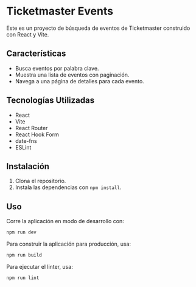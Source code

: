 # Ticketmaster Events

Este es un proyecto de búsqueda de eventos de Ticketmaster construido con React y Vite.

## Características

*   Busca eventos por palabra clave.
*   Muestra una lista de eventos con paginación.
*   Navega a una página de detalles para cada evento.

## Tecnologías Utilizadas

*   React
*   Vite
*   React Router
*   React Hook Form
*   date-fns
*   ESLint

## Instalación

1.  Clona el repositorio.
2.  Instala las dependencias con `npm install`.

## Uso

Corre la aplicación en modo de desarrollo con:

```bash
npm run dev
```

Para construir la aplicación para producción, usa:

```bash
npm run build
```

Para ejecutar el linter, usa:

```bash
npm run lint
```
